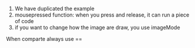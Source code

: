 1. We have duplicated the example
2. mousepressed function: when you press and release, it can run a piece of code
3. if you want to change how the image are draw, you use imageMode

When comparte always use ==
